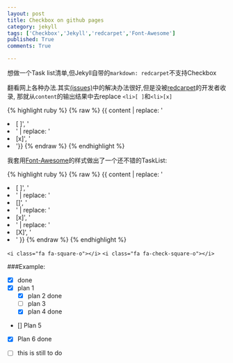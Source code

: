```yaml
---
layout: post
title: Checkbox on github pages
category: jekyll
tags: ['Checkbox','Jekyll','redcarpet','Font-Awesome']
published: True
comments: True

---
```


想做一个Task list清单,但Jekyll自带的`markdown: redcarpet`不支持Checkbox

翻看网上各种办法.其实[(issues)][1]中的解决办法很好,但是没被[redcarpet][2]的开发者收录,
那就从`content`的输出结果中去replace `<li>[ ]`和`<li>[x]`

{% highlight ruby %}
{% raw %}
{{ content | replace: '<li>[ ]', '<li class="check-none">' | replace: '<li>[x]', '<li class="check-done">'}}
{% endraw %}
{% endhighlight %}

我套用[Font-Awesome][3]的样式做出了一个还不错的TaskList:

<!--more-->

{% highlight ruby %}
{% raw %}
{{ content | replace: '<li>[ ]', '<li><i class="fa fa-square-o"></i>' | replace: '<li>[]', '<li><i class="fa fa-square-o"></i>' | replace: '<li>[x]', '<li><i class="fa fa-check-square-o"></i>' | replace: '<li>[X]', '<li><i class="fa fa-check-square-o"></i>'  }}
{% endraw %}
{% endhighlight %}


<i class="fa fa-square-o"></i> `<i class="fa fa-square-o"></i>`
<i class="fa fa-check-square-o"></i> `<i class="fa fa-check-square-o"></i>`


###Example:

- [x] done 
- [x] plan 1
	- [x] plan 2 done
	- [ ] plan 3
	- [x] plan 4 done
- [] Plan 5
- [X] Plan 6 done
- [ ] this is still to do


[1]: https://github.com/vmg/redcarpet/issues/323
[2]: https://github.com/vmg/redcarpet
[3]: https://fortawesome.github.io/Font-Awesome/